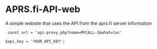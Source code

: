 # APRS.fi-API-web
A simple website that uses the API from the aprs.fi server  information

` const url = 'api-proxy.php?name=MYCALL-1&what=loc'`


`$api_key = 'YOUR_API_KEY';`
